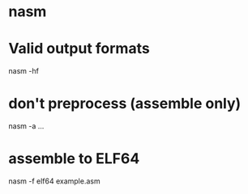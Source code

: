 # nasm


 # Valid output formats
 nasm -hf
 # don't preprocess (assemble only)
 nasm -a ...
 # assemble to ELF64
 nasm -f elf64 example.asm

